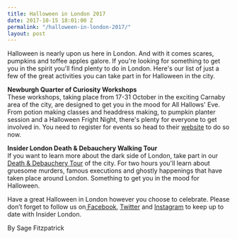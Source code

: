 ```yaml
---
title: Halloween in London 2017
date: 2017-10-15 18:01:00 Z
permalink: "/halloween-in-london-2017/"
layout: post
---
```


Halloween is nearly upon us here in London. And with it comes scares, pumpkins and toffee apples galore. If you're looking for something to get you in the spirit you'll find plenty to do in London. Here's our list of just a few of the great activities you can take part in for Halloween in the city.

**Newburgh Quarter of Curiosity Workshops**\
These workshops, taking place from 17-31 October in the exciting Carnaby area of the city, are designed to get you in the mood for All Hallows' Eve. From potion making classes and headdress making, to pumpkin planter session and a Halloween Fright Night, there's plenty for everyone to get involved in. You need to register for events so head to their [website](https://www.carnaby.co.uk/news-and-events/newburgh-quarter-of-curiosity/) to do so now.

**Insider London Death & Debauchery Walking Tour**\
If you want to learn more about the dark side of London, take part in our [Death & Debauchery Tour](https://www.insider-london.co.uk/tours/the-death-and-debauchery-tour/) of the city. For two hours you'll learn about gruesome murders, famous executions and ghostly happenings that have taken place around London. Something to get you in the mood for Halloween.

Have a great Halloween in London however you choose to celebrate. Please don’t forget to follow us on[ Facebook](http://facebook.com/insiderlondon/?fref=ts), [Twitter](https://twitter.com/insiderlondon) and [Instagram](https://www.instagram.com/insiderlondontours/) to keep up to date with Insider London. 

By Sage Fitzpatrick